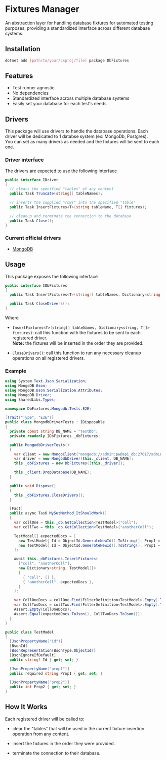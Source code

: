 # Fixtures Manager

An abstraction layer for handling database fixtures for automated testing purposes, providing a standardized interface across different database systems.

## Installation

```sh
dotnet add [path/to/your/csproj/file] package DbFixtures
```

## Features

* Test runner agnostic
* No dependencies
* Standardized interface across multiple database systems
* Easily set your database for each test's needs

## Drivers

This package will use drivers to handle the database operations.
Each driver will be dedicated to 1 databse system (ex: MongoDb, Postgres).  
You can set as many drivers as needed and the fixtures will be sent to each one.

### Driver interface

The drivers are expected to use the following interface

```c#
public interface IDriver
{
  // clears the specified "tables" of any content
  public Task Truncate(string[] tableNames);

  // inserts the supplied "rows" into the specified "table"
  public Task InsertFixtures<T>(string tableName, T[] fixtures);

  // cleanup and terminate the connection to the database
  public Task Close();
}
```

### Current official drivers

* [MongoDB](https://github.com/PedroHenriques/dotnet-dbfixtures/blob/main/src/DbFixtures.Mongodb/README.md)

## Usage

This package exposes the following interface

```c#
public interface IDbFixtures
{
  public Task InsertFixtures<T>(string[] tableNames, Dictionary<string, T[]> fixtures);

  public Task CloseDrivers();
}
```

Where

* `InsertFixtures<T>(string[] tableNames, Dictionary<string, T[]> fixtures)`: call this function with the fixtures to be sent to each registered driver.  
**Note:** the fixtures will be inserted in the order they are provided.

* `CloseDrivers()`: call this function to run any necessary cleanup operations on all registered drivers.

### Example

```c#
using System.Text.Json.Serialization;
using MongoDB.Bson;
using MongoDB.Bson.Serialization.Attributes;
using MongoDB.Driver;
using SharedLibs.Types;

namespace DbFixtures.Mongodb.Tests.E2E;

[Trait("Type", "E2E")]
public class MongodbDriverTests : IDisposable
{
  private const string DB_NAME = "testDb";
  private readonly IDbFixtures _dbFixtures;

  public MongodbDriverTests()
  {
    var client = new MongoClient("mongodb://admin:pw@api_db:27017/admin?authMechanism=SCRAM-SHA-256");
    var driver = new MongodbDriver(this._client, DB_NAME);
    this._dbFixtures = new DbFixtures([this._driver]);

    this._client.DropDatabase(DB_NAME);
  }

  public void Dispose()
  {
    this._dbFixtures.CloseDrivers();
  }

  [Fact]
  public async TasK MySutMethod_ItShouldWork()
  {
    var collOne = this._db.GetCollection<TestModel>("coll");
    var collTwo = this._db.GetCollection<TestModel>("anotherColl");

    TestModel[] expectedDocs = [
      new TestModel{ Id = ObjectId.GenerateNewId().ToString(), Prop1 = "final doc 1" },
      new TestModel{ Id = ObjectId.GenerateNewId().ToString(), Prop1 = "final doc 2", Prop2 = 123 },
    ];

    await this._dbFixtures.InsertFixtures(
      ["coll", "anotherColl"],
      new Dictionary<string, TestModel[]>
      {
        { "coll", [] },
        { "anotherColl", expectedDocs },
      }
    );

    var CollOneDocs = collOne.Find(FilterDefinition<TestModel>.Empty).ToList();
    var CollTwoDocs = collTwo.Find(FilterDefinition<TestModel>.Empty).ToList();
    Assert.Empty(CollOneDocs);
    Assert.Equal(expectedDocs.ToJson(), CollTwoDocs.ToJson());
  }
}

public class TestModel
{
  [JsonPropertyName("id")]
  [BsonId]
  [BsonRepresentation(BsonType.ObjectId)]
  [BsonIgnoreIfDefault]
  public string? Id { get; set; }

  [JsonPropertyName("prop1")]
  public required string Prop1 { get; set; }

  [JsonPropertyName("prop2")]
  public int Prop2 { get; set; }
}
```

## How It Works

Each registered driver will be called to:

* clear the "tables" that will be used in the current fixture insertion operation from any content.

* insert the fixtures in the order they were provided.

* terminate the connection to their database.
